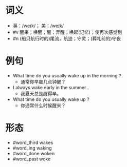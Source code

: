 # 词义
- 英：/weɪk/； 美：/weɪk/
- #v 醒来；唤醒；醒；弄醒；唤起(记忆)；使再次感觉到
- #n (船只航行时的)尾流，航迹；守灵；(葬礼前的)守夜
# 例句
- What time do you usually wake up in the morning ?
	- 通常你早晨几点钟醒？
- I always wake early in the summer .
	- 我夏天总是醒得早。
- What time do you usually wake up ?
	- 你通常什么时候醒来？
# 形态
- #word_third wakes
- #word_ing waking
- #word_done woken
- #word_past woke
